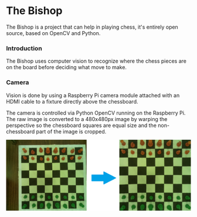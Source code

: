 # The Bishop

The Bishop is a project that can help in playing chess, it's entirely open source, based on OpenCV and Python.

### Introduction

The Bishop uses computer vision to recognize where the chess pieces are on the board before deciding what move to make.

### Camera

Vision is done by using a Raspberry Pi camera module attached with an HDMI cable to a fixture directly above the chessboard.

The camera is controlled via Python OpenCV running on the Raspberry Pi. The raw image is converted to a 480x480px image by warping the perspective so the chessboard squares are equal size and the non-chessboard part of the image is cropped.

![](Images/r1.png)